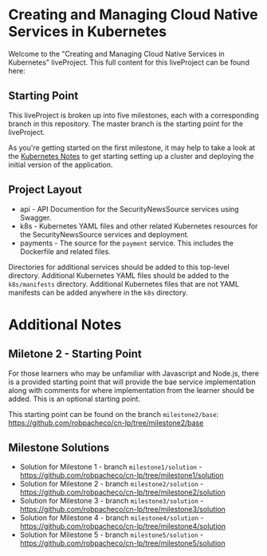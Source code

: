 # Creating and Managing Cloud Native Services in Kubernetes

Welcome to the "Creating and Managing Cloud Native Services in Kubernetes" liveProject. This full content for this liveProject can be found here: <fill in URL here>

## Starting Point

This liveProject is broken up into five milestones, each with a corresponding branch in this repository. The master branch is the starting point for the liveProject.

As you're getting started on the first milestone, it may help to take a look at the [Kubernetes Notes](notes/KUBERNETES.md) to get starting setting up a cluster and deploying
the initial version of the application.

## Project Layout

* api - API Documention for the SecurityNewsSource services using Swagger.
* k8s - Kubernetes YAML files and other related Kubernetes resources for the SecurityNewsSource services and deployment.
* payments - The source for the `payment` service. This includes the Dockerfile and related files.

Directories for additional services should be added to this top-level directory. Additional Kubernetes YAML files should
be added to the `k8s/manifests` directory. Additional Kubernetes files that are not YAML manifests can be added anywhere
in the `k8s` directory.

# Additional Notes 

## Miletone 2 - Starting Point

For those learners who may be unfamiliar with Javascript and Node.js, there is a provided starting point that will provide the bae service implementation along with comments for where implementation from the learner should be added. This is an optional starting point.

This starting point can be found on the branch `milestone2/base`: https://github.com/robpacheco/cn-lp/tree/milestone2/base

## Milestone Solutions

* Solution for Milestone 1 - branch `milestone1/solution` - https://github.com/robpacheco/cn-lp/tree/milestone1/solution
* Solution for Milestone 2 - branch `milestone2/solution` - https://github.com/robpacheco/cn-lp/tree/milestone2/solution
* Solution for Milestone 3 - branch `milestone3/solution` - https://github.com/robpacheco/cn-lp/tree/milestone3/solution
* Solution for Milestone 4 - branch `milestone4/solution` - https://github.com/robpacheco/cn-lp/tree/milestone4/solution
* Solution for Milestone 5 - branch `milestone5/solution` - https://github.com/robpacheco/cn-lp/tree/milestone5/solution

